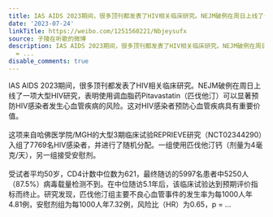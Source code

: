 ```yaml
---
title: IAS AIDS 2023期间，很多顶刊都发表了HIV相关临床研究。NEJM破例在周日上线了一项大型HIV研究，表明使用调血脂药Pitavastatin（匹伐他汀）可以显著预防HIV感染者...
date: '2023-07-24'
linkTitle: https://weibo.com/1251560221/Nbjeysufx
source: 子陵在听歌的微博
description: IAS AIDS 2023期间，很多顶刊都发表了HIV相关临床研究。NEJM破例在周日上线了一项大型HIV研究，表明使用调血脂药Pitavastatin（匹伐他汀）可以显著预防HIV感染者发生心血管疾病的风险。这对HIV感染者预防心血管疾病具有重要价值。<br><br>这项来自哈佛医学院/MGH的大型3期临床试验REPRIEVE研究（NCT02344290）入组了7769名HIV感染者，并进行了随机分配。一组使用匹伐他汀钙（剂量为4毫克/天），另一组接受安慰剂。<br><br>受试者平均50岁，CD4计数中位数为621，最终随访的5997名患者中5250人（87.5%）病毒载量检测不到。在中位随访5.1年后，该临床试验达到预期评价指标而终止。研究发现，匹伐他汀组主要不良心血管事件的发生率为每1000人年4.81例，安慰剂组为每1000人年7.32例，风险比（HR）为0.65，p
  = ...
disable_comments: true
---
```

IAS AIDS 2023期间，很多顶刊都发表了HIV相关临床研究。NEJM破例在周日上线了一项大型HIV研究，表明使用调血脂药Pitavastatin（匹伐他汀）可以显著预防HIV感染者发生心血管疾病的风险。这对HIV感染者预防心血管疾病具有重要价值。<br><br>这项来自哈佛医学院/MGH的大型3期临床试验REPRIEVE研究（NCT02344290）入组了7769名HIV感染者，并进行了随机分配。一组使用匹伐他汀钙（剂量为4毫克/天），另一组接受安慰剂。<br><br>受试者平均50岁，CD4计数中位数为621，最终随访的5997名患者中5250人（87.5%）病毒载量检测不到。在中位随访5.1年后，该临床试验达到预期评价指标而终止。研究发现，匹伐他汀组主要不良心血管事件的发生率为每1000人年4.81例，安慰剂组为每1000人年7.32例，风险比（HR）为0.65，p = ...